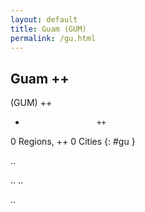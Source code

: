 ```yaml
---
layout: default
title: Guam (GUM)
permalink: /gu.html
---
```



## Guam   ++
(GUM)  ++
-                     ++
0 Regions, ++
0 Cities
{: #gu }

.. 




.. 
.. 



.. 
 
